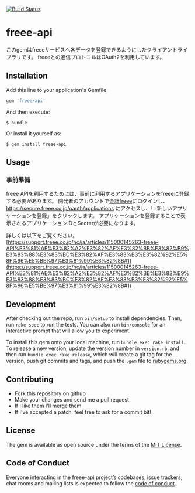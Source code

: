 [![Build Status](https://travis-ci.org/himrock922/freee-api.svg?branch=master)](https://travis-ci.org/himrock922/freee-api)

# freee-api

このgemはfreeeサービスへ各データを登録できるようにしたクライアントライブラリです。
freeeとの通信プロトコルはOAuth2を利用しています。

## Installation

Add this line to your application's Gemfile:

```ruby
gem 'freee/api'
```

And then execute:

    $ bundle

Or install it yourself as:

    $ gem install freee-api

## Usage

### 事前準備

freee APIを利用するためには、事前に利用するアプリケーションをfreeeに登録する必要があります。
開発者のアカウントで[会計freee](https://secure.freee.co.jp/users/login)にログインし、https://secure.freee.co.jp/oauth/applications にアクセスし、「+新しいアプリケーションを登録」をクリックします。
アプリケーションを登録することで表示されるアプリケーションIDとSecretが必要になります。

詳しくは以下をご覧ください。
[https://support.freee.co.jp/hc/ja/articles/115000145263-freee-API%E3%81%AE%E3%82%A2%E3%82%AF%E3%82%BB%E3%82%B9%E3%83%88%E3%83%BC%E3%82%AF%E3%83%B3%E3%82%92%E5%8F%96%E5%BE%97%E3%81%99%E3%82%8B#1](https://support.freee.co.jp/hc/ja/articles/115000145263-freee-API%E3%81%AE%E3%82%A2%E3%82%AF%E3%82%BB%E3%82%B9%E3%83%88%E3%83%BC%E3%82%AF%E3%83%B3%E3%82%92%E5%8F%96%E5%BE%97%E3%81%99%E3%82%8B#1)

## Development

After checking out the repo, run `bin/setup` to install dependencies. Then, run `rake spec` to run the tests. You can also run `bin/console` for an interactive prompt that will allow you to experiment.

To install this gem onto your local machine, run `bundle exec rake install`. To release a new version, update the version number in `version.rb`, and then run `bundle exec rake release`, which will create a git tag for the version, push git commits and tags, and push the `.gem` file to [rubygems.org](https://rubygems.org).

## Contributing

* Fork this repository on github
* Make your changes and send me a pull request
* If I like them I'll merge them
* If I've accepted a patch, feel free to ask for a commit bit!

## License

The gem is available as open source under the terms of the [MIT License](https://opensource.org/licenses/MIT).

## Code of Conduct

Everyone interacting in the freee-api project’s codebases, issue trackers, chat rooms and mailing lists is expected to follow the [code of conduct](https://github.com/himrock922/freee-api/blob/master/CODE_OF_CONDUCT.md).
